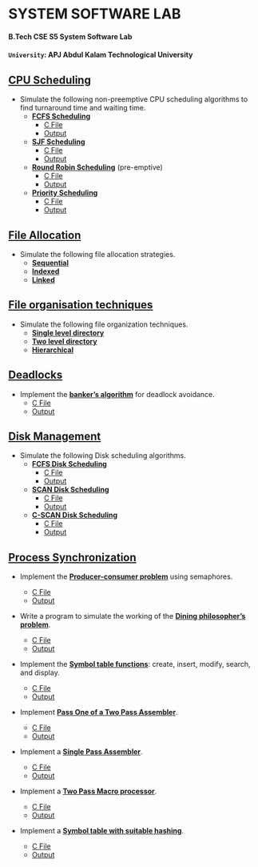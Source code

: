 # <c>SYSTEM SOFTWARE LAB</c>
#### <c>B.Tech CSE S5 System Software Lab</c>

#### <c>`University`: APJ Abdul Kalam Technological University</c>


## [CPU Scheduling](./CPU%20Scheduling)

- Simulate the following non-preemptive CPU scheduling algorithms to find turnaround time and waiting time.
  * [<b>FCFS Scheduling</b>](./CPU%20Scheduling/FCFS%20Scheduling) 
    - [C File](./CPU%20Scheduling/FCFS%20Scheduling/fcfs.c) 
    - [Output](./CPU%20Scheduling/FCFS%20Scheduling/output.png) 
  * [<b>SJF Scheduling</b>](./CPU%20Scheduling/SJF%20Scheduling)
    - [C File](./CPU%20Scheduling/SJF%20Scheduling/sjf.c) 
    - [Output](./CPU%20Scheduling/SJF%20Scheduling/output.png)
  * [<b>Round Robin Scheduling</b>](./CPU%20Scheduling/Round%20Robin%20scheduling) (pre-emptive)
    - [C File](./CPU%20Scheduling/Round%20Robin%20scheduling/roundrobin.c)
    - [Output](./CPU%20Scheduling/Round%20Robin%20scheduling/output.png)
  * [<b>Priority Scheduling</b>](./CPU%20Scheduling/Priority%20Scheduling)
    - [C File](./CPU%20Scheduling/Priority%20Scheduling/priority.c)
    - [Output](./CPU%20Scheduling/Priority%20Scheduling/output.png)
  
## [File Allocation](./File%20Allocation)

- Simulate the following file allocation strategies. 
  - [<b>Sequential</b>](./File%20Allocation/Sequential/sequential.c)
  - [<b>Indexed</b>](./File%20Allocation/Indexed/indexed.c)
  - [<b>Linked</b>](./File%20Allocation/Linked/linked.c)

## [File organisation techniques](./File%20organisation%20techniques)

- Simulate the following file organization techniques.
  - [<b>Single level directory</b>](./File%20organisation%20techniques/Single%20Level%20Directory/single.c)
  - [<b>Two level directory</b>](./File%20organisation%20techniques/Two%20level%20Directory/twoLevel.c)
  - [<b>Hierarchical</b>](./File%20organisation%20techniques/Hierarchial/hiearchical.c)

## [Deadlocks](./Deadlocks)

- Implement the [<b>banker’s algorithm</b>](./Deadlocks/Banker's%20Algorithm) for deadlock avoidance.
  - [C File](./Deadlocks/Banker's%20Algorithm/bankers.c)
  - [Output](./Deadlocks/Banker's%20Algorithm/output.png)

## [Disk Management](./Disk%20Management)

- Simulate the following Disk scheduling algorithms.
  - [<b>FCFS Disk Scheduling</b>](./Disk%20Management/FCFS%20Disk%20Scheduling)
    - [C File](./Disk%20Management/FCFS%20Disk%20Scheduling/fcfs.c) 
    - [Output](./Disk%20Management/FCFS%20Disk%20Scheduling/fcfs-output.png)
  - [<b>SCAN Disk Scheduling</b>](./Disk%20Management/SCAN%20Disk%20Scheduling)
    - [C File](./Disk%20Management/SCAN%20Disk%20Scheduling/scan.c) 
    - [Output](./Disk%20Management/SCAN%20Disk%20Scheduling/scan-output.png)
  - [<b>C-SCAN Disk Scheduling</b>](./Disk%20Management/C-SCAN%20Disk%20Scheduling)
    - [C File](./Disk%20Management/C-SCAN%20Disk%20Scheduling/c-scan.c) 
    - [Output](./Disk%20Management/C-SCAN%20Disk%20Scheduling/c-scan%20-output.png)

## [Process Synchronization](./Process%20Synchronization)

- Implement the [<b>Producer-consumer problem</b>](./Process%20Synchronization/Producer%20Consumer%20Problem) using semaphores.
  - [C File](./Process%20Synchronization/Producer%20Consumer%20Problem/producer.c)
  - [Output](./Process%20Synchronization/Producer%20Consumer%20Problem/output.png)

- Write a program to simulate the working of the [<b>Dining philosopher’s problem</b>](./Process%20Synchronization/Dining%20Philosophers%20Problem).
  - [C File](./Process%20Synchronization/Dining%20Philosophers%20Problem/dining.c)
  - [Output](./Process%20Synchronization/Dining%20Philosophers%20Problem/Output.png)
  
- Implement the [<b>Symbol table functions</b>](./Process%20Synchronization/Symbol%20Table%20Function): create, insert, modify, search, and display.
  - [C File](./Process%20Synchronization/Symbol%20Table%20Function/symbol.c)
  - [Output](./Process%20Synchronization/Symbol%20Table%20Function/output.png)
  
- Implement [<b>Pass One of a Two Pass Assembler</b>](./Process%20Synchronization/Two%20Pass%20Assembler).
  - [C File](./Process%20Synchronization/Two%20Pass%20Assembler/pass1.c)
  - [Output](./Process%20Synchronization/Two%20Pass%20Assembler/output.png)
  
- Implement a [<b>Single Pass Assembler</b>](./Process%20Synchronization/Single%20Pass%20Assembler).
  - [C File](./Process%20Synchronization/Single%20Pass%20Assembler/singlepass.c)
  - [Output](./Process%20Synchronization/Single%20Pass%20Assembler/output.png)
 
- Implement a [<b>Two Pass Macro processor</b>](./Process%20Synchronization/Two%20Pass%20Microprocessor).
  - [C File](./Process%20Synchronization/Two%20Pass%20Microprocessor/micro.c)
  - [Output](./Process%20Synchronization/Two%20Pass%20Microprocessor/Output)
  
- Implement a [<b>Symbol table with suitable hashing</b>](./Process%20Synchronization/Symbol%20Table%20With%20Hashing).
  - [C File](./Process%20Synchronization/Symbol%20Table%20With%20Hashing/symhash.c)
  - [Output](./Process%20Synchronization/Symbol%20Table%20With%20Hashing/output.png)

